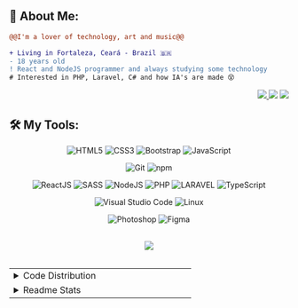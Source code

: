 <p align="center">
<!--   <img src="./assets/hello.gif" /> -->
</p>

## **🧐 About Me:**

```diff
@@I'm a lover of technology, art and music@@

+ Living in Fortaleza, Ceará - Brazil 🇧🇷
- 18 years old 
! React and NodeJS programmer and always studying some technology
# Interested in PHP, Laravel, C# and how IA's are made 😵
```

<div align="end">
  <a target="_blank" href="https://br.linkedin.com/in/anyele-ventura">
    <img src="https://img.shields.io/badge/LinkedIn-307cc5?style=for-the-badge&logo=linkedin&logoColor=white&color=004182"/>
  </a>
  <a href="https://github.com/anyeleventura"><img src="https://img.shields.io/github/followers/anyeleventura?color=32325D&logo=github&style=for-the-badge&label=github" /></a>
  <img src="https://komarev.com/ghpvc/?username=anyeleventura&style=for-the-badge&color=32325D"/>
</div>
<p align="center">
<!--   <a target="_blank" href="https://www.instagram.com/pedroperegrinaa"><img src="https://img.shields.io/badge/Instagram-E4405F?style=for-the-badge&logo=instagram&logoColor=white">
  </a>   -->
<!--   <a target="_blank" href="https://pedroperegrina.com">
    <img src="https://img.shields.io/badge/-website-307cc5?style=for-the-badge&logo=google-chrome&logoColor=white&color=B700FF"/>
  </a> -->
</p>

## 🛠 **My Tools:**

<div align="center">
  
![HTML5](https://img.shields.io/badge/html5-%23E34F26.svg?style=for-the-badge&logo=html5&logoColor=white)
![CSS3](https://img.shields.io/badge/css3-%231572B6.svg?style=for-the-badge&logo=css3&logoColor=white)
![Bootstrap](https://img.shields.io/badge/bootstrap-%23563D7C.svg?style=for-the-badge&logo=bootstrap&logoColor=white)
![JavaScript](https://img.shields.io/badge/javascript-%23323330.svg?style=for-the-badge&logo=javascript&logoColor=%23F7DF1E)

![Git](https://img.shields.io/badge/git-%23F05033.svg?style=for-the-badge&logo=git&logoColor=white)
![npm](https://img.shields.io/badge/npm-6DA55F?style=for-the-badge&logo=npm&logoColor=white&color=000)

![ReactJS](https://img.shields.io/badge/react-C.svg?style=for-the-badge&logo=react&color=282C34)
![SASS](https://img.shields.io/badge/sass-%23323330.svg?style=for-the-badge&logo=sass&logoColor=FFFFFF&color=CD6799)
![NodeJS](https://img.shields.io/badge/node.js-6DA55F?style=for-the-badge&logo=node.js&logoColor=white)
![PHP](https://img.shields.io/badge/php-%23323330.svg?style=for-the-badge&logo=php&logoColor=FFFFFF&color=7A86B8)
![LARAVEL](https://img.shields.io/badge/laravel-%23323330.svg?style=for-the-badge&logo=laravel&logoColor=FFFFFF&color=F05340)
![TypeScript](https://img.shields.io/badge/typescript-%23323330.svg?style=for-the-badge&logo=typescript&logoColor=FFFFFF&color=2F74C0)

![Visual Studio Code](https://img.shields.io/badge/Visual%20Studio%20Code-0078d7.svg?style=for-the-badge&logo=visual-studio-code&logoColor=white)
![Linux](https://img.shields.io/badge/linux-C.svg?style=for-the-badge&logo=linux&logoColor=fff&color=735902)
  
![Photoshop](https://img.shields.io/badge/adobe%20photoshop-%2331A8FF.svg?style=for-the-badge&logo=adobe%20photoshop&logoColor=white)
![Figma](https://img.shields.io/badge/figma-C.svg?style=for-the-badge&logo=figma&color=fff)
</div>

<div align="center">
<!--   <img src="https://spotify-github-profile.vercel.app/api/view?uid=22jzwwwx7nkecwvesdeg6566y&cover_image=true&theme =novatorem&bar_color=53b14f&bar_color_cover=true" /> -->
  <br>
  <img src="http://github-readme-streak-stats.herokuapp.com?user=anyeleventura&theme=neon-dark&hide_border=true&background=DD272700" />
</div>

<br>

<table align="center">
  <tr>
    <td valign="top" width="50%">
      <details>
        <summary>Code Distribution</summary>
        <div align="center">
        <img src="https://github-readme-stats.vercel.app/api/top-langs?username=anyeleventura&layout=compact&theme=radical" />
        </div>
      </details>
    </td>
  </tr>
  <tr>
    <td valign="top" width="50%">
      <details>
        <summary>Readme Stats</summary>
        <img src="https://github-readme-stats.vercel.app/api?username=anyeleventura&show_icons=true&theme=radical" />
      </details>
    </td>
  </tr>
</table>

<Estrelas de verdade desafiam a escuridao. Continue tentando. Voce consegue.>
